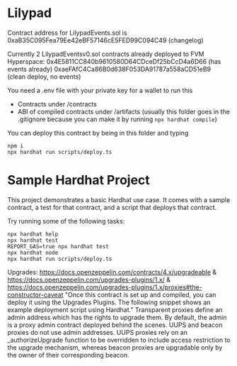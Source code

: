 # Lilypad

Contract address for LilypadEvents.sol is 0xaB35C095Fea79Ee42eBF57146cE5FED99C094C49
(changelog)

Currently 2 LilypadEventsv0.sol contracts already deployed to FVM Hyperspace:
0x4E5811CC840b9610580D64CDceDf25bCcD4a6D66 (has events already)
0xaeFAfC4Ca86B0d638F053DA91787a558aCD51eB9 (clean deploy, no events)

You need a .env file with your private key for a wallet to run this

- Contracts under /contracts
- ABI of compiled contracts under /artifacts (usually this folder goes in the .gitignore because you can make it by running `npx hardhat compile`)

You can deploy this contract by being in this folder and typing

```shell
npm i
npx hardhat run scripts/deploy.ts
```

# Sample Hardhat Project

This project demonstrates a basic Hardhat use case. It comes with a sample contract, a test for that contract, and a script that deploys that contract.

Try running some of the following tasks:

```shell
npx hardhat help
npx hardhat test
REPORT_GAS=true npx hardhat test
npx hardhat node
npx hardhat run scripts/deploy.ts
```

Upgrades: https://docs.openzeppelin.com/contracts/4.x/upgradeable & https://docs.openzeppelin.com/upgrades-plugins/1.x/ & https://docs.openzeppelin.com/upgrades-plugins/1.x/proxies#the-constructor-caveat
"Once this contract is set up and compiled, you can deploy it using the Upgrades Plugins. The following snippet shows an example deployment script using Hardhat."
Transparent proxies define an admin address which has the rights to upgrade them. By default, the admin is a proxy admin contract deployed behind the scenes.
UUPS and beacon proxies do not use admin addresses. UUPS proxies rely on an \_authorizeUpgrade function to be overridden to include access restriction to the upgrade mechanism, whereas beacon proxies are upgradable only by the owner of their corresponding beacon.
